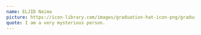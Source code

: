 ```yaml
---
name: ELJID Naima
picture: https://icon-library.com/images/graduation-hat-icon-png/graduation-hat-icon-png-29.jpg
quote: I am a very mysterious person.
---
```

